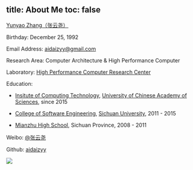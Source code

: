 title: About Me
toc: false
---

[Yunyao Zhang（张云尧）](http://aidaiz.com)

Birthday: December 25, 1992

Email Address: <aidaizyy@gmail.com>

Research Area: Computer Architecture & High Performance Computer

Laboratory: [High Performance Computer Research Center](http://www.ncic.ac.cn)

Education: 
- [Insitute of Computing Technology](http://www.ict.ac.cn), [University of Chinese Academy of Sciences](http://www.ucas.ac.cn), since 2015 

- [College of Software Engineering](http://sw.scu.edu.cn), [Sichuan University](http://www.scu.edu.cn), 2011 - 2015

- [Mianzhu High School](http://www.scmzzx.com), Sichuan Province, 2008 - 2011

Weibo: [@张云尧](http://weibo.com/aidaiz)

Github: [aidaizyy](https:///github.com/aidaizyy)

![](http://7xivk7.com1.z0.glb.clouddn.com/about.jpg-about)
